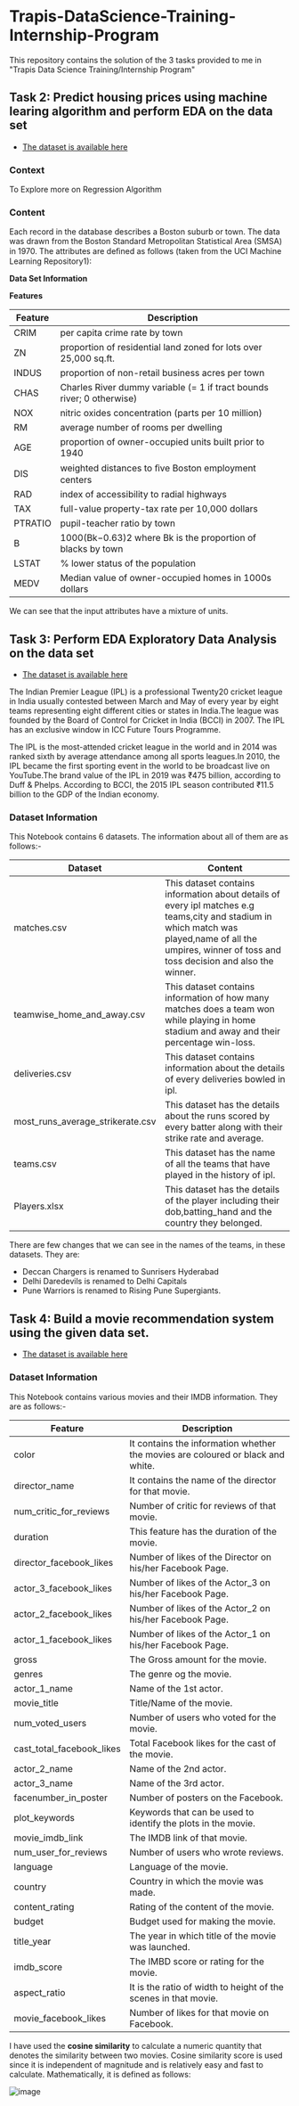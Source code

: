 # Trapis-DataScience-Training-Internship-Program
This repository contains the solution of the 3 tasks provided to me in "Trapis Data Science Training/Internship Program"

## **Task 2**: Predict housing prices using machine learing algorithm and perform EDA on the data set 
- [The dataset is available here](https://www.kaggle.com/vikrishnan/boston-house-prices)

### Context

To Explore more on Regression Algorithm

### Content

Each record in the database describes a Boston suburb or town. The data was drawn from the Boston Standard Metropolitan Statistical Area (SMSA) in 1970. The attributes are deﬁned as follows (taken from the UCI Machine Learning Repository1): 

**Data Set Information**

**Features**

|Feature|Description|
|-----|-----|
|CRIM|per capita crime rate by town|
|ZN|proportion of residential land zoned for lots over 25,000 sq.ft.|
|INDUS|proportion of non-retail business acres per town|
|CHAS|Charles River dummy variable (= 1 if tract bounds river; 0 otherwise)|
|NOX|nitric oxides concentration (parts per 10 million)|
|RM|average number of rooms per dwelling|
|AGE|proportion of owner-occupied units built prior to 1940|
|DIS|weighted distances to ﬁve Boston employment centers|
|RAD|index of accessibility to radial highways|
|TAX|full-value property-tax rate per 10,000 dollars|
|PTRATIO|pupil-teacher ratio by town |
|B|1000(Bk−0.63)2 where Bk is the proportion of blacks by town| 
|LSTAT|% lower status of the population|
|MEDV|Median value of owner-occupied homes in 1000s dollars|

We can see that the input attributes have a mixture of units.



## **Task 3:** Perform EDA Exploratory Data Analysis on the data set

- [The dataset is available here](https://www.kaggle.com/ramjidoolla/ipl-data-set)

The Indian Premier League (IPL) is a professional Twenty20 cricket league in India usually contested between March and May of every year by eight teams representing eight different cities or states in India.The league was founded by the Board of Control for Cricket in India (BCCI) in 2007. The IPL has an exclusive window in ICC Future Tours Programme.

The IPL is the most-attended cricket league in the world and in 2014 was ranked sixth by average attendance among all sports leagues.In 2010, the IPL became the first sporting event in the world to be broadcast live on YouTube.The brand value of the IPL in 2019 was ₹475 billion, according to Duff & Phelps. According to BCCI, the 2015 IPL season contributed ₹11.5 billion to the GDP of the Indian economy.

### Dataset Information

This Notebook contains 6 datasets. The information about all of them are as follows:-

|**Dataset**|**Content**|
|----|----|
|matches.csv|This dataset contains information about details of every ipl matches e.g teams,city and stadium in which match was played,name of all the umpires, winner of toss and toss decision and also the winner.|
|teamwise_home_and_away.csv|This dataset contains information of how many matches does a team won while playing in home stadium and away and their percentage win-loss.|
|deliveries.csv|This dataset contains information about the details of every deliveries bowled in ipl.|
|most_runs_average_strikerate.csv|This dataset has the details about the runs scored by every batter along with their strike rate and average.|
|teams.csv|This dataset has the name of all the teams that have played in the history of ipl.|
|Players.xlsx|This dataset has the details of the player including their dob,batting_hand and the country they belonged.|


There are few changes that we can see in the names of the teams, in these datasets. They are:
- Deccan Chargers is renamed to Sunrisers Hyderabad 
- Delhi Daredevils is renamed to Delhi Capitals
- Pune Warriors is renamed to Rising Pune Supergiants.



## **Task 4**: Build a movie recommendation system using the given data set. 
- [The dataset is available here](https://www.kaggle.com/carolzhangdc/imdb-5000-movie-dataset)

### Dataset Information

This Notebook contains various movies and their IMDB information. They are as follows:-

|**Feature**|**Description**|
|----|----|
|color|It contains the information whether the movies are coloured or black and white.|
|director_name|It contains the name of the director for that movie.|
|num_critic_for_reviews|Number of critic for reviews of that movie.|
|duration|This feature has the duration of the movie.|
|director_facebook_likes|Number of likes of the Director on his/her Facebook Page.|
|actor_3_facebook_likes|Number of likes of the Actor_3 on his/her Facebook Page.|
|actor_2_facebook_likes| Number of likes of the Actor_2 on his/her Facebook Page.|
|actor_1_facebook_likes|Number of likes of the Actor_1 on his/her Facebook Page.|
|gross| The Gross amount for the movie.|
|genres|The genre og the movie.|
|actor_1_name|Name of the 1st actor.|
|movie_title|Title/Name of the movie.|
|num_voted_users|Number of users who voted for the movie.|
|cast_total_facebook_likes|Total Facebook likes for the cast of the movie.|
|actor_2_name|Name of the 2nd actor.|
|actor_3_name|Name of the 3rd actor.|
|facenumber_in_poster|Number of posters on the Facebook.|
|plot_keywords|Keywords that can be used to identify the plots in the movie.|
|movie_imdb_link|The IMDB link of that movie.|
|num_user_for_reviews|Number of users who wrote reviews.|
|language|Language of the movie.|
|country|Country in which the movie was made.|
|content_rating|Rating of the content of the movie.|
|budget|Budget used for making the movie.|
|title_year|The year in which title of the movie was launched.|
|imdb_score|The IMBD score or rating for the movie.|
|aspect_ratio|It is the ratio of width to height of the scenes in that movie.|
|movie_facebook_likes|Number of likes for that movie on Facebook.|

I have used the **cosine similarity** to calculate a numeric quantity that denotes the similarity between two movies. Cosine similarity score is used since it is independent of magnitude and is relatively easy and fast to calculate. Mathematically, it is defined as follows:

![image](https://user-images.githubusercontent.com/67048227/122387230-47171c00-cf8c-11eb-8bbc-b2a2d409d9a8.png)
